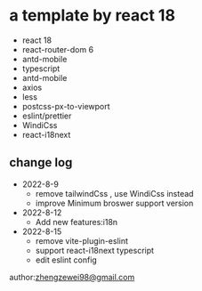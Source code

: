 # a template by react 18

- react 18
- react-router-dom 6
- antd-mobile
- typescript
- antd-mobile
- axios
- less
- postcss-px-to-viewport
- eslint/prettier
- WindiCss
- react-i18next

## change log
- 2022-8-9  
    - remove tailwindCss , use WindiCss instead
    - improve Minimum broswer support version
- 2022-8-12
    - Add new features:i18n
- 2022-8-15
    - remove vite-plugin-eslint 
    - support react-i18next typescript
    - edit eslint config


author:zhengzewei98@gmail.com